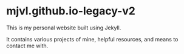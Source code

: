 # mjvl.github.io-legacy-v2
This is my personal website built using Jekyll.

It contains various projects of mine, helpful resources, and means to contact me with.